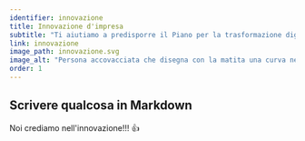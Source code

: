 ```yaml
---
identifier: innovazione
title: Innovazione d'impresa
subtitle: "Ti aiutiamo a predisporre il Piano per la trasformazione digitale, e ti supportiamo per la sua attuazione per diventare Impresa Digitale"
link: innovazione
image_path: innovazione.svg
image_alt: "Persona accovacciata che disegna con la matita una curva nello spazio tra vari ingranaggi. A fianco dei suoi piedi un vaso con dentro una pianta"
order: 1
---
```


## Scrivere qualcosa in Markdown

Noi crediamo nell'innovazione!!! 👍